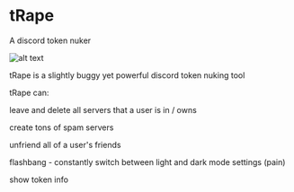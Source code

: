 # tRape
A discord token nuker


![alt text](https://github.com/TacticalSpoon331/tRape/blob/main/Screen%20Shot%202021-02-20%20at%204.00.20%20AM.png?raw=true)


tRape is a slightly buggy yet powerful discord token nuking tool

tRape can:

leave and delete all servers that a user is in / owns

create tons of spam servers

unfriend all of a user's friends

flashbang - constantly switch between light and dark mode settings (pain)

show token info

